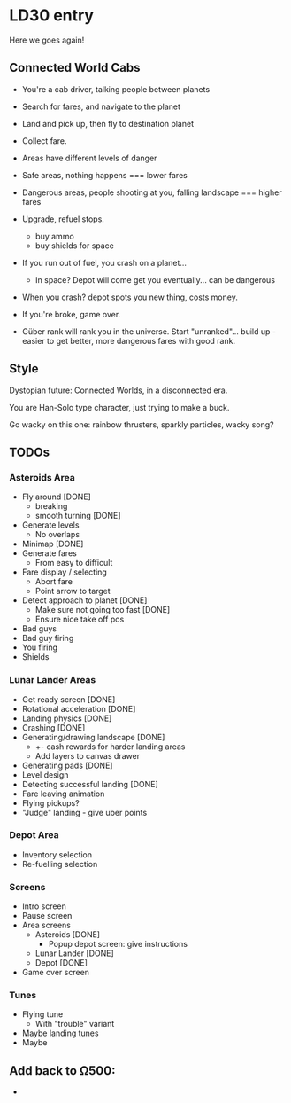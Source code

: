 # LD30 entry

Here we goes again!

## Connected World Cabs

- You're a cab driver, talking people between planets
- Search for fares, and navigate to the planet
- Land and pick up, then fly to destination planet
- Collect fare.

- Areas have different levels of danger
- Safe areas, nothing happens === lower fares
- Dangerous areas, people shooting at you, falling landscape === higher fares

- Upgrade, refuel stops.
	- buy ammo
	- buy shields for space

- If you run out of fuel, you crash on a planet... 
	- In space? Depot will come get you eventually... can be dangerous
- When you crash? depot spots you new thing, costs money. 

- If you're broke, game over.

- Güber rank will rank you in the universe. Start "unranked"... build up - easier to get better, more dangerous fares with good rank.

## Style

Dystopian future: Connected Worlds, in a disconnected era.

You are Han-Solo type character, just trying to make a buck. 

Go wacky on this one: rainbow thrusters, sparkly particles, wacky song?


## TODOs

### Asteroids Area

* Fly around [DONE]
	* breaking
	* smooth turning [DONE]
* Generate levels
	* No overlaps
* Minimap [DONE]
* Generate fares
	* From easy to difficult
* Fare display / selecting
	* Abort fare
	* Point arrow to target
* Detect approach to planet [DONE]
	* Make sure not going too fast [DONE]
	* Ensure nice take off pos
* Bad guys
* Bad guy firing
* You firing
* Shields

### Lunar Lander Areas

* Get ready screen [DONE]
* Rotational acceleration [DONE]
* Landing physics [DONE]
* Crashing [DONE]
* Generating/drawing landscape [DONE]
	* +- cash rewards for harder landing areas
	* Add layers to canvas drawer
* Generating pads [DONE]
* Level design
* Detecting successful landing [DONE]
* Fare leaving animation
* Flying pickups?
* "Judge" landing - give uber points

### Depot Area

* Inventory selection
* Re-fuelling selection

### Screens

* Intro screen
* Pause screen
* Area screens
	* Asteroids [DONE]
		* Popup depot screen: give instructions
	* Lunar Lander [DONE]
	* Depot [DONE]
* Game over screen

### Tunes

* Flying tune
	* With "trouble" variant
* Maybe landing tunes
* Maybe 

## Add back to Ω500:

*

